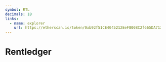 ```yaml
---
symbol: RTL
decimals: 18
links:
  - name: explorer
    url: https://etherscan.io/token/0xb92f51CE4045212EeF8008C2f665DA713035267B
---
```


# Rentledger
